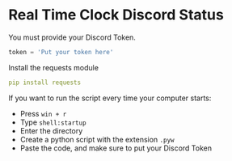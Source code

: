 # Real Time Clock Discord Status

You must provide your Discord Token.
```python
token = 'Put your token here'
```
Install the requests module
```yaml
pip install requests
```

If you want to run the script every time your computer starts:
- Press `win + r`
- Type `shell:startup`
- Enter the directory
- Create a python script with the extension `.pyw`
- Paste the code, and make sure to put your Discord Token
